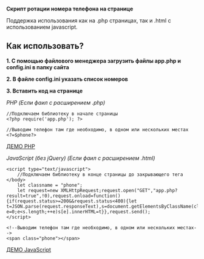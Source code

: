 
**Скрипт ротации номера телефона на странице**

Поддержка использования как на .php страницах, так и .html c использованием javascript.

## Как использовать?

__1. C помощью файлового менеджера загрузить файлы app.php и config.ini в папку сайта__

__2. В файле config.ini указать список номеров__

__3. Вставить код на странице__

*PHP (Если фаил с расширением .php)*
```
//Подключаем библиотеку в начале страницы
<?php require('app.php'); ?>
```
```
//Выводим телефон там где необходимо, в одном или нескольких местах
<?=$phone?>
```
[ДЕМО PHP](http://debug.ivanov.site/rotate/index.php)



*JavaScript (без jQuery) (Если фаил с расширением .html)*
```
<script type="text/javascript">    
    //Подключаем библиотеку в конце страницы до закрывающего тега </body>
    let classname = "phone";
    let request=new XMLHttpRequest;request.open("GET","app.php?result=true",!0),request.onload=function(){if(request.status>=200&&request.status<400){let t=JSON.parse(request.responseText),s=document.getElementsByClassName(classname);for(var e=0;e<s.length;++e)s[e].innerHTML=t}},request.send();
</script>
```
```
<!--Выводим телефон там где необходимо, в одном или нескольких местах-->
<span class="phone"></span>
```

[ДЕМО JavaScript](http://debug.ivanov.site/rotate/index.html)


